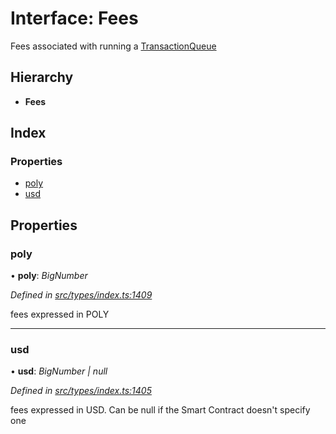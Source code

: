 # Interface: Fees

Fees associated with running a [TransactionQueue](../classes/_entities_transactionqueue_.transactionqueue.md)

## Hierarchy

* **Fees**

## Index

### Properties

* [poly](_types_index_.fees.md#poly)
* [usd](_types_index_.fees.md#usd)

## Properties

###  poly

• **poly**: *BigNumber*

*Defined in [src/types/index.ts:1409](https://github.com/PolymathNetwork/polymath-sdk/blob/45453ad/src/types/index.ts#L1409)*

fees expressed in POLY

___

###  usd

• **usd**: *BigNumber | null*

*Defined in [src/types/index.ts:1405](https://github.com/PolymathNetwork/polymath-sdk/blob/45453ad/src/types/index.ts#L1405)*

fees expressed in USD. Can be null if the Smart Contract doesn't specify one
